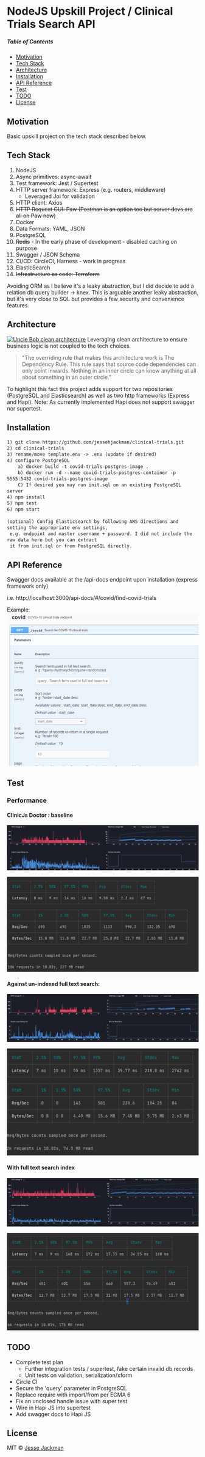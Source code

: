 # NodeJS Upskill Project / Clinical Trials Search API

##### Table of Contents
- [Motivation](#motivation)
- [Tech Stack](#tech-stack)
- [Architecture](#architecture)
- [Installation](#installation)
- [API Reference](#api-reference)
- [Test](#test)  
- [TODO](#todo)  
- [License](#license)

## Motivation
Basic upskill project on the tech stack described below.


## Tech Stack
1) NodeJS
2) Async primitives:  async-await
3) Test framework: Jest / Supertest
4) HTTP server framework: Express (e.g. routers, middleware)
   - Leveraged Joi for validation
5) HTTP client: Axios
6) ~~HTTP Request GUI:  Paw (Postman is an option too but server devs are all on Paw now)~~
7) Docker
8) Data Formats: YAML, JSON
9) PostgreSQL
10) ~~Redis~~ - In the early phase of development - disabled caching on purpose
11) Swagger / JSON Schema
12) CI/CD: CircleCI, Harness - work in progress
13) ElasticSearch
14) ~~Infrastructure as code:  Terraform~~


Avoiding ORM as I believe it's a leaky abstraction, but I did decide to add a relation db query builder -> knex.
This is arguable another leaky abstraction, but it's very close to SQL but provides a few security and convenience features.

## Architecture
[![Uncle Bob clean architecture](https://blog.cleancoder.com/uncle-bob/images/2012-08-13-the-clean-architecture/CleanArchitecture.jpg)](https://blog.cleancoder.com/uncle-bob/2012/08/13/the-clean-architecture.html)
Leveraging clean architecture to ensure business logic is not coupled to the tech choices.
>"The overriding rule that makes this architecture work is The Dependency Rule. This rule says that source code dependencies can only point inwards. Nothing in an inner circle can know anything at all about something in an outer circle."

To highlight this fact this project adds support for two repositories (PostgreSQL and Elasticsearch) as well as two http 
frameworks (Express and Hapi). Note: As currently implemented Hapi does not support swagger nor supertest.

## Installation
```
1) git clone https://github.com/jessehjackman/clinical-trials.git
2) cd clinical-trials
3) rename/move template.env -> .env (update if desired) 
4) configure PostgreSQL
    a) docker build -t covid-trials-postgres-image .
    b) docker run -d --name covid-trials-postgres-container -p 5555:5432 covid-trials-postgres-image
    C) If desired you may run init.sql on an existing PostgreSQL server
4) npm install
5) npm test
6) npm start

(optional) Config Elasticsearch by following AWS directions and setting the appropriate env settings,
 e.g. endpoint and master username + password. I did not include the raw data here but you can extract 
 it from init.sql or from PostgreSQL directly.

```
## API Reference
Swagger docs available at the /api-docs endpoint upon installation (express framework only)

i.e. http://localhost:3000/api-docs/#/covid/find-covid-trials

Example:
![api-reference-example.png](doc/readme/api-reference-example.png)

## Test

### Performance 
#### ClinicJs Doctor : baseline
![baseline-clinicdoctor.png](doc/readme/baseline-clinicdoctor.png)

![baseline-autocannon.png](doc/readme/baseline-autocannon.png)

#### Against un-indexed full text search:
![unindexed-doctor.png](doc/readme/unindexed-doctor.png)

![unindexed-autocannon.png](doc/readme/unindexed-autocannon.png)

#### With full text search index
![indexed-doctor.png](doc/readme/indexed-doctor.png)

![indexed-autocannon.png](doc/readme/indexed-autocannon.png)


## TODO
- Complete test plan
    - Further integration tests / supertest, fake certain invalid db records
    - Unit tests on validation, serialization/xform
- Circle CI
- Secure the 'query' parameter in PostgreSQL
- Replace require with import/from per ECMA 6
- Fix an unclosed handle issue with super test
- Wire in Hapi JS into supertest
- Add swagger docs to Hapi JS

## License
MIT © [Jesse Jackman]()